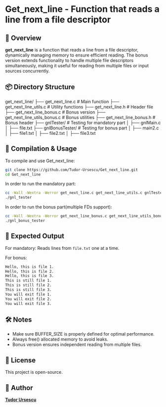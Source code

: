 # Get_next_line - Function that reads a line from a file descriptor

## 📌 Overview

**get_next_line** is a function that reads a line from a file descriptor, dynamically managing memory to ensure efficient reading. The bonus version extends functionality to handle multiple file descriptors simultaneously, making it useful for reading from multiple files or input sources concurrently.

## 📦 Directory Structure
get_next_line/
 ├── get_next_line.c              # Main function
 ├── get_next_line_utils.c        # Utility functions
 ├── get_next_line.h              # Header file
 ├── get_next_line_bonus.c        # Bonus version
 ├── get_next_line_utils_bonus.c  # Bonus utilities
 ├── get_next_line_bonus.h        # Bonus header
 ├── gnlTester/                   # Testing for mandatory part
 │   ├── gnlMain.c
 │   ├── file.txt
 ├── gnlBonusTester/              # Testing for bonus part
 │   ├── main2.c
 │   ├── file1.txt
 │   ├── file2.txt
 │   ├── file3.txt

## 🚀 Compilation & Usage
To compile and use Get_next_line:
```sh
git clone https://github.com/Tudor-Ursescu/Get_next_line.git
cd Get_next_line
```
In order to run the mandatory part:
```sh
cc -Wall -Wextra -Werror get_next_line.c get_next_line_utils.c gnlTester/gnlMain.c -o gnl_tester
./gnl_tester
```
In order to run the bonus part(multiple FDs support):
```sh
cc -Wall -Wextra -Werror get_next_line_bonus.c get_next_line_utils_bonus.c gnlBonusTester/main2.c -o gnl_bonus_tester
./gnl_bonus_tester
```

## 🧪 Expected Output

For mandatory: Reads lines from `file.txt` one at a time.

For bonus:
```sh
Hello, this is file 1.
Hello, this is file 2.
Hello, this is file 3.
This is still file 1.
This is still file 2.
This is still file 3.
You will exit file 1.
You will exit file 2.
You will exit file 3.
```
## 🛠 Notes
- Make sure BUFFER_SIZE is properly defined for optimal performance.
- Always free() allocated memory to avoid leaks.
- Bonus version ensures independent reading from multiple files.

## 📜 License
This project is open-source.

## 👤 Author
[**Tudor Ursescu**](https://github.com/Tudor-Ursescu)